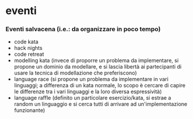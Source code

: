 # eventi

### Eventi salvacena (i.e.: da organizzare in poco tempo)
- code kata
- hack nights
- code retreat
- modelling kata (invece di proporre un problema da implementare, si propone un dominio da modellare, e si lascia libertà ai partecipanti di usare la tecnica di modellazione che preferiscono)
- language race (si propone un problema da implementare in vari linguaggi; a differenza di un kata normale, lo scopo è cercare di capire le differenze tra i vari linguaggi e la loro diversa espressività)
- language raffle (definito un particolare esercizio/kata, si estrae a random un linguaggio e si cerca tutti di arrivare ad un'implementazione funzionante)
